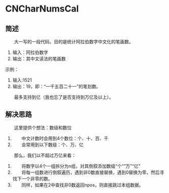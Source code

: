 # CNCharNumsCal

## 简述
&emsp;&emsp;大一写的一段代码，目的是统计阿拉伯数字中文化的笔画数。

1. 输入：阿拉伯数字
2. 输出：其中文读法的笔画数

示例：
1. 输入:1521
2. 输出：19，即：“一千五百二十一”的笔划数。

&emsp;&emsp;最多支持到亿（我也忘了是否支持到万亿及以上）。

## 解决思路
&emsp;&emsp;这里提供个想法：数级和数位

1. &emsp;&emsp;中文计数时会用到4个数位：个、十、百、千
2. &emsp;&emsp;会常用到以下数级：个、万、亿

&emsp;&emsp;那么，我们以不超过万亿来看：

1. &emsp;&emsp;将数字以4个一组拆分为n组，对其倒叙添加数级“个”“万”“亿”
2. &emsp;&emsp;将每一组数进行倒叙遍历，遇到非0数直接替换，遇到0替换为零，然后寻找下一个非零的数。
3. &emsp;&emsp;同样，如果在2中查找非0数返回npos，则直接跳过本组数据。
